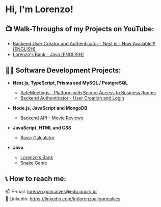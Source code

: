 <h1>Hi, I'm Lorenzo!</h1>

<h2>📺 Walk-Throughs of my Projects on YouTube:</h2>

- [Backend User Creator and Authenticator - Nest.js - Now Available!!! [ENGLISH]](https://youtu.be/UGgffq8k-wE)
- [Lorenzo's Bank - Java [ENGLISH]](https://youtu.be/JMwfwZwghPo)

<h2>👨‍💻 Software Development Projects:</h2>

- <b>Nest.js, TypeScript, Prisma and MySQL / PostgreSQL </b>
  - [SafeMeetings - Platform with Secure Access to Business Rooms](https://github.com/lorenzoalig/SafeMeetings)
  - [Backend Authenticator - User Creation and Login](https://github.com/lorenzoalig/Backend_UserAuthentication)

- <b>Node.js, JavaScript and MongoDB</b>
  - [Backend API - Movie Reviews](https://github.com/lorenzoalig/API_RESTful_Node.js_MovieReviews)

- <b>JavaScript, HTML and CSS</b>
  - [Basic Calculator](https://github.com/lorenzoalig/Web_Calculator)

- <b>Java</b>
  - [Lorenzo's Bank](https://github.com/lorenzoalig/LorenzoBank)
  - [Snake Game](https://github.com/lorenzoalig/LorenzoSnakeGame)

<h2> 📞 How to reach me:</h2>

📫 E-mail: lorenzo.goncalves@edu.pucrs.br<br/>
💼 Linkedin: https://linkedin.com/in/lorenzoaligoncalves

<!--
**joshmadakor1/joshmadakor1** is a ✨ _special_ ✨ repository because its `README.md` (this file) appears on your GitHub profile.

Here are some ideas to get you started:

- 🔭 I’m currently working on ...
- 🌱 I’m currently learning ...
- 👯 I’m looking to collaborate on ...
- 🤔 I’m looking for help with ...
- 💬 Ask me about ...
- 📫 How to reach me: ...
- 😄 Pronouns: ...
- ⚡ Fun fact: ...
-->
